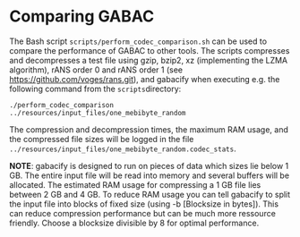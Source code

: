 # Comparing GABAC

The Bash script ``scripts/perform_codec_comparison.sh`` can be used to compare the performance of GABAC to other tools. The scripts compresses and decompresses a test file using gzip, bzip2, xz (implementing the LZMA algorithm), rANS order 0 and rANS order 1 (see https://github.com/voges/rans.git), and gabacify when executing e.g. the following command from the ``scripts``directory:

    ./perform_codec_comparison ../resources/input_files/one_mebibyte_random

The compression and decompression times, the maximum RAM usage, and the compressed file sizes will be logged in the file ``../resources/input_files/one_mebibyte_random.codec_stats``.

**NOTE**: gabacify is designed to run on pieces of data which sizes lie below 1 GB. The entire input file will be read into memory and several buffers will be allocated. The estimated RAM usage for compressing a 1 GB file lies between 2 GB and 4 GB. To reduce RAM usage you can tell gabacify to split the input file into blocks of fixed size (using -b [Blocksize in bytes]). This can reduce compression performance but can be much more ressource friendly. Choose a blocksize divisible by 8 for optimal performance.
